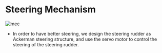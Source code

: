 # Steering Mechanism
![mec](https://user-images.githubusercontent.com/90759989/138543061-2759d7f5-5b0c-42d8-ab93-a7e7d20394fb.png)
- In order to have better steering, we design the steering rudder as Ackerman steering structure, and use the servo motor to control the steering of the steering rudder.
